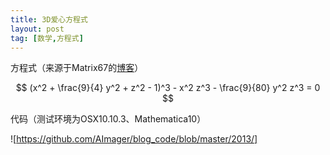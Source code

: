 ```yaml
---
title: 3D爱心方程式
layout: post
tag: [数学,方程式]
---
```


方程式（来源于Matrix67的[博客](http://www.matrix67.com/blog/archives/223)）

$$
 (x^2 + \frac{9}{4} y^2 + z^2 - 1)^3 - x^2 z^3 - \frac{9}{80} y^2 z^3 = 0
$$

代码（测试环境为OSX10.10.3、Mathematica10）

![https://github.com/AImager/blog_code/blob/master/2013/]